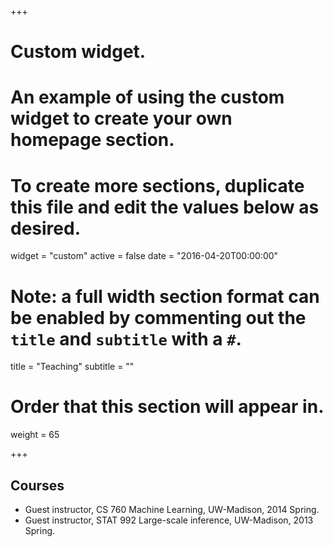 +++
# Custom widget.
# An example of using the custom widget to create your own homepage section.
# To create more sections, duplicate this file and edit the values below as desired.
widget = "custom"
active = false
date = "2016-04-20T00:00:00"

# Note: a full width section format can be enabled by commenting out the `title` and `subtitle` with a `#`.
title = "Teaching"
subtitle = ""

# Order that this section will appear in.
weight = 65

+++

## Courses
- Guest instructor, CS 760 Machine Learning, UW-Madison, 2014 Spring.
- Guest instructor, STAT 992 Large-scale inference, UW-Madison, 2013 Spring.